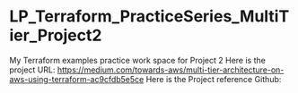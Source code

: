 # LP_Terraform_PracticeSeries_MultiTier_Project2
My Terraform examples practice work space for Project 2
Here is the project URL: https://medium.com/towards-aws/multi-tier-architecture-on-aws-using-terraform-ac9cfdb5e5ce
Here is the Project reference Github: 
